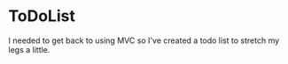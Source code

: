 # ToDoList
I needed to get back to using MVC so I've created a todo list to stretch my legs a little.



